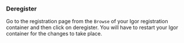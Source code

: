 <!-- usedin: [ _legacy_docker/Tutorials, _rails/Tutorials] - post: -->


### Deregister

Go to the registration page from the `Browse` of your Igor registration container and then click on deregister. You will have to restart your Igor container for the changes to take place.

